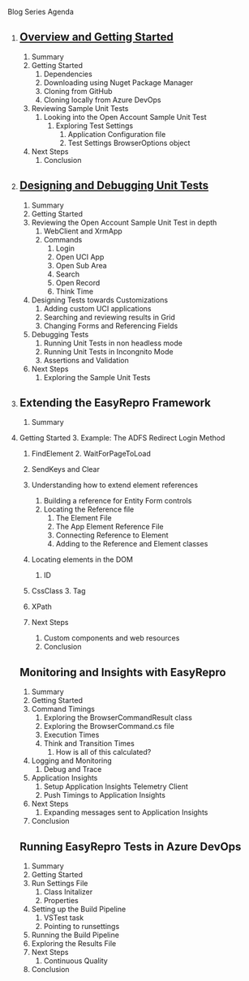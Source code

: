 Blog Series Agenda

1. ## **<u>Overview and Getting Started</u>**

   1. Summary
   2. Getting Started
      1. Dependencies
      2. Downloading using Nuget Package Manager
      3. Cloning from GitHub
      4. Cloning locally from Azure DevOps
   3. Reviewing Sample Unit Tests
      1. Looking into the Open Account Sample Unit Test
         1. Exploring Test Settings
            1. Application Configuration file
            2. Test Settings BrowserOptions object
   4. Next Steps
      1. Conclusion

2. ## **<u>Designing and Debugging Unit Tests</u>**

   1. Summary
   2. Getting Started
   3. Reviewing the Open Account Sample Unit Test in depth
      1. WebClient and XrmApp
      2. Commands
         1. Login
         2. Open UCI App
         3. Open Sub Area
         4. Search
         5. Open Record
         6. Think Time
   4. Designing Tests towards Customizations
      1. Adding custom UCI applications
      3. Searching and reviewing results in Grid
      3. Changing Forms and Referencing Fields
   5. Debugging Tests
      1. Running Unit Tests in non headless mode
      2. Running Unit Tests in Incongnito Mode
      3. Assertions and Validation
   6. Next Steps
      1. Exploring the Sample Unit Tests
   
3. ## **Extending the EasyRepro Framework**

   1. Summary
2. Getting Started
   3. Example: The ADFS Redirect Login Method
   1. FindElement
      2. WaitForPageToLoad
   3. SendKeys and Clear
   4. Understanding how to extend element references

      1. Building a reference for Entity Form controls
      1. Locating the Reference file
            1. The Element File
            2. The App Element Reference File
            3. Connecting Reference to Element
         2. Adding to the Reference and Element classes
   5. Locating elements in the DOM
      1. ID
   2. CssClass
      3. Tag
   4. XPath
   10. Next Steps
         1. Custom components and web resources
         2. Conclusion
   
   ## **Monitoring and Insights with EasyRepro**
   
   1. Summary
   2. Getting Started
   3. Command Timings
      1. Exploring the BrowserCommandResult class
      2. Exploring the BrowserCommand.cs file
      3. Execution Times
      4. Think and Transition Times
         1. How is all of this calculated?
   4. Logging and Monitoring
      1. Debug and Trace
   5. Application Insights
      1. Setup Application Insights Telemetry Client
      2. Push Timings to Application Insights
   6. Next Steps
      1. Expanding messages sent to Application Insights
   7. Conclusion
   
   ## **Running EasyRepro Tests in Azure DevOps**
   
   1. Summary
   2. Getting Started
   3. Run Settings File
      1. Class Initalizer
      2. Properties
   4. Setting up the Build Pipeline
      1. VSTest task
      2. Pointing to runsettings
   5. Running the Build Pipeline
   6. Exploring the Results File
   7. Next Steps
      1. Continuous Quality
   8. Conclusion